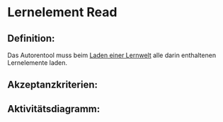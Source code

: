 # Lernelement Read

## Definition:

Das Autorentool muss beim [Laden einer Lernwelt](ASE2.md) alle darin enthaltenen Lernelemente laden.

## Akzeptanzkriterien:

## Aktivitätsdiagramm:


